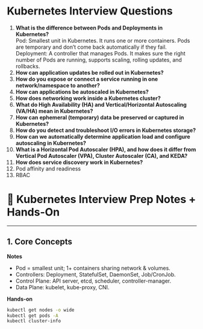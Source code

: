 # Kubernetes Interview Questions

1. **What is the difference between Pods and Deployments in Kubernetes?**  
Pod: Smallest unit in Kubernetes. It runs one or more containers. Pods are temporary and don’t come back automatically if they fail.
Deployment: A controller that manages Pods. It makes sure the right number of Pods are running, supports scaling, rolling updates, and rollbacks.
2. **How can application updates be rolled out in Kubernetes?**  
3. **How do you expose or connect a service running in one network/namespace to another?**  
4. **How can applications be autoscaled in Kubernetes?**  
5. **How does networking work inside a Kubernetes cluster?**  
6. **What do High Availability (HA) and Vertical/Horizontal Autoscaling (VA/HA) mean in Kubernetes?**  
7. **How can ephemeral (temporary) data be preserved or captured in Kubernetes?**  
8. **How do you detect and troubleshoot I/O errors in Kubernetes storage?**  
9. **How can we automatically determine application load and configure autoscaling in Kubernetes?**  
10. **What is a Horizontal Pod Autoscaler (HPA), and how does it differ from Vertical Pod Autoscaler (VPA), Cluster Autoscaler (CA), and KEDA?**  
11. **How does service discovery work in Kubernetes?**
12. Pod affinity and readiness
13. RBAC


# 📘 Kubernetes Interview Prep Notes + Hands-On

---

## 1. Core Concepts
**Notes**
- Pod = smallest unit; 1+ containers sharing network & volumes.  
- Controllers: Deployment, StatefulSet, DaemonSet, Job/CronJob.  
- Control Plane: API server, etcd, scheduler, controller-manager.  
- Data Plane: kubelet, kube-proxy, CNI.  

**Hands-on**
```bash
kubectl get nodes -o wide
kubectl get pods -A
kubectl cluster-info
